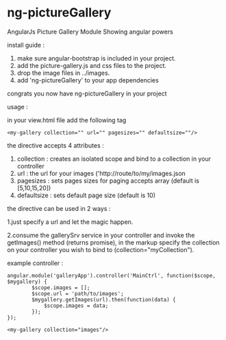 ng-pictureGallery
=================

AngularJs Picture Gallery Module
Showing angular powers

 

install guide :

1. make sure angular-bootstrap is included in your project.
2. add the picture-gallery.js and css files to the project.
3. drop the image files in ../images.
4. add 'ng-pictureGallery' to your app dependencies

congrats you now have ng-pictureGallery in your project


usage :

in your view.html file add the following tag 

    <my-gallery collection="" url="" pagesizes="" defaultsize=""/>    


the directive accepts 4 attributes :

1. collection  : creates an isolated scope and bind to a collection in your controller
2. url         : the url for your images ('http://route/to/my/images.json
3. pagesizes   : sets pages sizes for paging accepts array (default is [5,10,15,20])
4. defaultsize : sets default page size (default is 10)


the directive can be used in 2 ways :

1.just specify a url and let the magic happen.

2.consume the gallerySrv service in your controller 
and invoke the getImages() method (returns promise),
in the markup specify the collection on your controller 
you wish to bind to (collection="myCollection").

example controller :
```
angular.module('galleryApp').controller('MainCtrl', function($scope, $mygallery) {
        $scope.images = [];
        $scope.url = 'path/to/images';
        $mygallery.getImages(url).then(function(data) {
            $scope.images = data;
        });
});
```
 `<my-gallery collection="images"/>`

<code>
